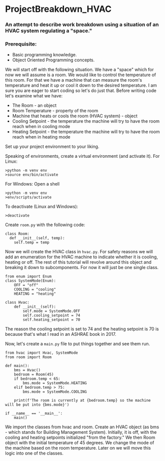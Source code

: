 # ProjectBreakdown_HVAC

### An attempt to describe work breakdown using a situation of an HVAC system regulating a "space."

### Prerequisite:
- Basic programming knowledge.
- Object Oriented Programming concepts.

We will start off with the following situation. We have a "space" which for now we will assume is a room. We would like to control the temperature of this room. For that we have a machine that can measure the room's temperature and heat it up or cool it down to the desired temperature. I am sure you are eager to start coding so let's do just that. Before writing code let's examine what we have:
- The Room - an object
- Room Temperature - property of the room
- Machine that heats or cools the room (HVAC system) - object
- Cooling Setpoint - the temperature the machine will try to have the room reach when in cooling mode
- Heating Setpoint - the temperature the machine will try to have the room reach when in heating mode

Set up your project environment to your liking.

Speaking of environments, create a virtual environment (and activate it). 
For Linux:
```
>python -m venv env
>source env/bin/activate
```
For Windows: 
Open a shell
```
>python -m venv env
>env/scripts/activate
```

To deactivate (Linux and Windows):
```
>deactivate
```


Create `room.py` with the following code:
```
class Room:
  def __init__(self, temp):
    self.temp = temp
```

Now we will create the HVAC class in `hvac.py`. For safety reasons we will add an enumeration for the HVAC machine to indicate whether it is cooling, heating or off. The rest of this tutorial will revolve around this object and breaking it down to subcomponents. For now it will just be one single class.
```
from enum import Enum
class SystemMode(Enum):
    OFF = "off"
    COOLING = "cooling"
    HEATING = "heating"

class Hvac:
    def __init__(self):
        self.mode = SystemMode.OFF
        self.cooling_setpoint = 74
        self.heating_setpoint = 70
```
The reason the cooling setpoint is set to 74 and the heating setpoint is 70 is because that's what I read in an ASHRAE book in 2017. 

Now, let's create a `main.py` file to put things together and see them run.

```
from hvac import Hvac, SystemMode
from room import Room

def main():
    bms = Hvac()
    bedroom = Room(45)
    if bedroom.temp < 65:
        bms.mode = SystemMode.HEATING
    elif bedroom.temp > 75:
        bms.mode = SystemMode.COOLING

    print(f'The room is currently at {bedroom.temp} so the machine will be put into {bms.mode}')

if __name__ == '__main__':
    main()
```

We import the classes from hvac and room. Create an HVAC object (as bms - which stands for Building Management System). Initially, it is off, with the cooling and heating setpoints initialized "from the factory." We then Room object with the initial temperature of 45 degrees. We change the mode of the machine based on the room temperature. Later on we will move this logic into one of the classes.

